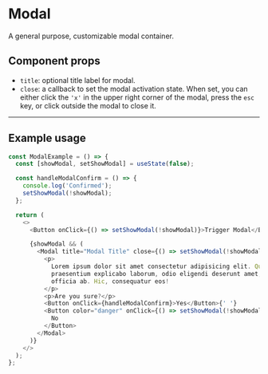 # Modal

A general purpose, customizable modal container.

## Component props

- `title`: optional title label for modal.
- `close`: a callback to set the modal activation state. When set, you can either click the `'x'` in the upper right corner of the modal, press the `esc` key, or click outside the modal to close it.

---

## Example usage

```js
const ModalExample = () => {
  const [showModal, setShowModal] = useState(false);

  const handleModalConfirm = () => {
    console.log('Confirmed');
    setShowModal(!showModal);
  };

  return (
    <>
      <Button onClick={() => setShowModal(!showModal)}>Trigger Modal</Button>

      {showModal && (
        <Modal title="Modal Title" close={() => setShowModal(!showModal)}>
          <p>
            Lorem ipsum dolor sit amet consectetur adipisicing elit. Quidem provident non soluta, sapiente ea
            praesentium explicabo laborum, odio eligendi deserunt amet, debitis sequi sunt perspiciatis
            officia ab. Hic, consequatur eos!
          </p>
          <p>Are you sure?</p>
          <Button onClick={handleModalConfirm}>Yes</Button>{' '}
          <Button color="danger" onClick={() => setShowModal(!showModal)}>
            No
          </Button>
        </Modal>
      )}
    </>
  );
};
```
